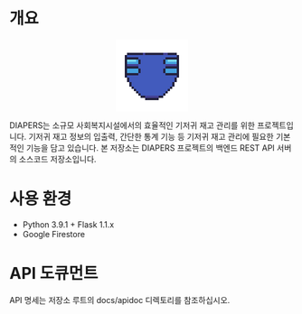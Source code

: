 # 개요
<img src="logo128.png" style="display: block; margin: 0px auto;">

DIAPERS는 소규모 사회복지시설에서의 효율적인 기저귀 재고 관리를 위한 프로젝트입니다. 기저귀 재고 정보의 입출력, 간단한 통계 기능 등 기저귀 재고 관리에 필요한 기본적인 기능을 담고 있습니다. 본 저장소는 DIAPERS 프로젝트의 백엔드 REST API 서버의 소스코드 저장소입니다.

# 사용 환경
* Python 3.9.1 + Flask 1.1.x
* Google Firestore

# API 도큐먼트
API 명세는 저장소 루트의 docs/apidoc 디렉토리를 참조하십시오.




